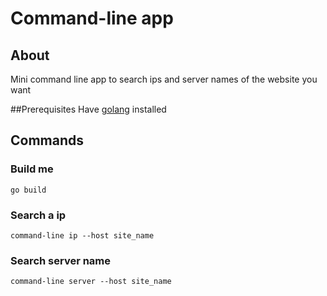 # Command-line app

## About
Mini command line app to search ips and server names of the website you want

##Prerequisites
Have [golang](https://golang.org/) installed

## Commands
### Build me
```
go build
```

### Search a ip
```
command-line ip --host site_name
```

### Search server name
```
command-line server --host site_name
```
